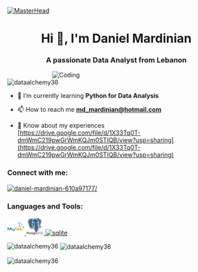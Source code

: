 [![MasterHead](https://developers.giphy.com/branch/master/static/api-512d36c09662682717108a38bbb5c57d.gif)](https://rishavchanda.io)

<h1 align="center">Hi 👋, I'm Daniel Mardinian</h1>
<h3 align="center">A passionate Data Analyst from Lebanon</h3>
<img align="right" alt="Coding" width="400" src="https://cdn.dribbble.com/users/1162077/screenshots/3848914/programmer.gif">

<p align="left"> <img src="https://komarev.com/ghpvc/?username=dataalchemy36&label=Profile%20views&color=0e75b6&style=flat" alt="dataalchemy36" /> </p>

- 🌱 I’m currently learning **Python for Data Analysis**

- 📫 How to reach me **md_mardinian@hotmail.com**

- 📄 Know about my experiences [https://drive.google.com/file/d/1X33Tq0T-dmWmC219pwGrWmKQJm0STIQB/view?usp=sharing](https://drive.google.com/file/d/1X33Tq0T-dmWmC219pwGrWmKQJm0STIQB/view?usp=sharing)

<h3 align="left">Connect with me:</h3>
<p align="left">
<a href="https://linkedin.com/in/daniel-mardinian-610a97177/" target="blank"><img align="center" src="https://raw.githubusercontent.com/rahuldkjain/github-profile-readme-generator/master/src/images/icons/Social/linked-in-alt.svg" alt="daniel-mardinian-610a97177/" height="30" width="40" /></a>
</p>

<h3 align="left">Languages and Tools:</h3>
<p align="left"> <a href="https://www.mysql.com/" target="_blank" rel="noreferrer"> <img src="https://raw.githubusercontent.com/devicons/devicon/master/icons/mysql/mysql-original-wordmark.svg" alt="mysql" width="40" height="40"/> </a> <a href="https://www.postgresql.org" target="_blank" rel="noreferrer"> <img src="https://raw.githubusercontent.com/devicons/devicon/master/icons/postgresql/postgresql-original-wordmark.svg" alt="postgresql" width="40" height="40"/> </a> <a href="https://www.sqlite.org/" target="_blank" rel="noreferrer"> <img src="https://www.vectorlogo.zone/logos/sqlite/sqlite-icon.svg" alt="sqlite" width="40" height="40"/> </a> </p>

<p><img align="left" src="https://github-readme-stats.vercel.app/api/top-langs?username=dataalchemy36&show_icons=true&locale=en&layout=compact" alt="dataalchemy36" /></p>

<p>&nbsp;<img align="center" src="https://github-readme-stats.vercel.app/api?username=dataalchemy36&show_icons=true&locale=en" alt="dataalchemy36" /></p>

<p><img align="center" src="https://github-readme-streak-stats.herokuapp.com/?user=dataalchemy36&" alt="dataalchemy36" /></p>
